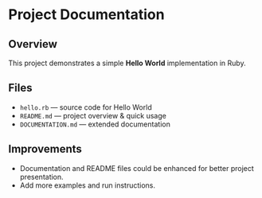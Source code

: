 # Project Documentation

## Overview
This project demonstrates a simple **Hello World** implementation in Ruby.

## Files
- `hello.rb` — source code for Hello World
- `README.md` — project overview & quick usage
- `DOCUMENTATION.md` — extended documentation

## Improvements
- Documentation and README files could be enhanced for better project presentation.
- Add more examples and run instructions.
